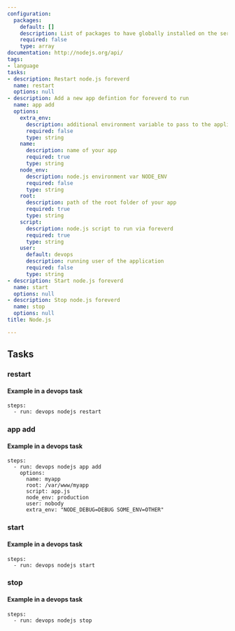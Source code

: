 ```yaml
---
configuration:
  packages:
    default: []
    description: List of packages to have globally installed on the server
    required: false
    type: array
documentation: http://nodejs.org/api/
tags:
- language
tasks:
- description: Restart node.js foreverd
  name: restart
  options: null
- description: Add a new app defintion for foreverd to run
  name: app add
  options:
    extra_env:
      description: additional environment variable to pass to the application
      required: false
      type: string
    name:
      description: name of your app
      required: true
      type: string
    node_env:
      description: node.js environment var NODE_ENV
      required: false
      type: string
    root:
      description: path of the root folder of your app
      required: true
      type: string
    script:
      description: node.js script to run via foreverd
      required: true
      type: string
    user:
      default: devops
      description: running user of the application
      required: false
      type: string
- description: Start node.js foreverd
  name: start
  options: null
- description: Stop node.js foreverd
  name: stop
  options: null
title: Node.js

---
```


## Tasks
### restart

#### Example in a devops task

    steps:
      - run: devops nodejs restart


### app add

#### Example in a devops task

    steps:
      - run: devops nodejs app add
        options:
          name: myapp
          root: /var/www/myapp 
          script: app.js 
          node_env: production 
          user: nobody 
          extra_env: "NODE_DEBUG=DEBUG SOME_ENV=OTHER"


### start

#### Example in a devops task

    steps:
      - run: devops nodejs start


### stop

#### Example in a devops task

    steps:
      - run: devops nodejs stop

